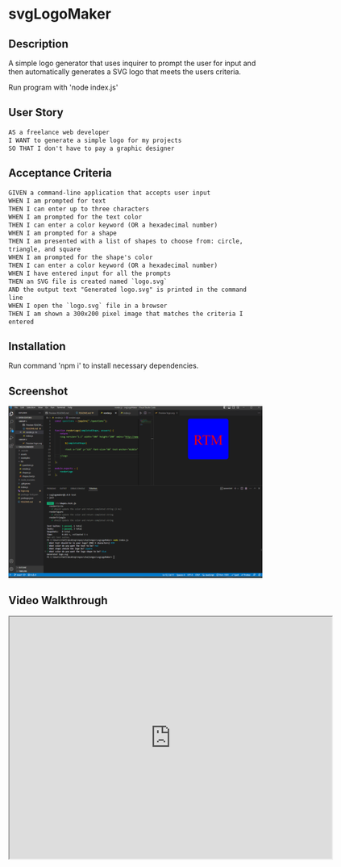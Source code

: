 # svgLogoMaker

## Description
A simple logo generator that uses inquirer to prompt the user for input and then automatically generates a SVG logo that meets the users criteria. 

Run program with 'node index.js'

## User Story

```
AS a freelance web developer
I WANT to generate a simple logo for my projects
SO THAT I don't have to pay a graphic designer
```

## Acceptance Criteria

```
GIVEN a command-line application that accepts user input
WHEN I am prompted for text
THEN I can enter up to three characters
WHEN I am prompted for the text color
THEN I can enter a color keyword (OR a hexadecimal number)
WHEN I am prompted for a shape
THEN I am presented with a list of shapes to choose from: circle, triangle, and square
WHEN I am prompted for the shape's color
THEN I can enter a color keyword (OR a hexadecimal number)
WHEN I have entered input for all the prompts
THEN an SVG file is created named `logo.svg`
AND the output text "Generated logo.svg" is printed in the command line
WHEN I open the `logo.svg` file in a browser
THEN I am shown a 300x200 pixel image that matches the criteria I entered
```

## Installation 

Run command 'npm i' to install necessary dependencies.

## Screenshot
![](./assets/images/ScreenshotOfsvgChallenge.png)

## Video Walkthrough
<iframe src="https://drive.google.com/file/d/1nHnJ83OOFNQAFEdN-OW4TtqUvw3ygc1k/preview" width="640" height="480" allow="autoplay"></iframe>
